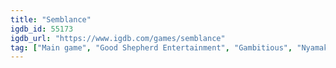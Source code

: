 ```yaml
---
title: "Semblance"
igdb_id: 55173
igdb_url: "https://www.igdb.com/games/semblance"
tag: ["Main game", "Good Shepherd Entertainment", "Gambitious", "Nyamakop", "Platform", "Puzzle", "Adventure", "Indie", "Single player", "Side view", "Action"]
---
```

